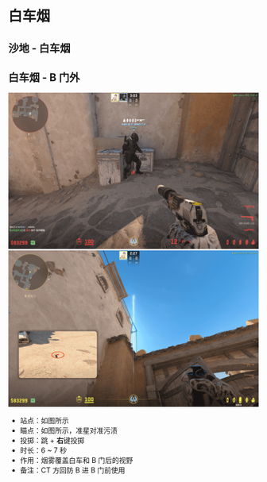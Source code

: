 # 白车烟

## 沙地 - 白车烟

## 白车烟 - B 门外

![白车烟 - B 门外 - 站位](../../../../images/炙热沙城/白车烟-B门外-站位.png)
![白车烟 - B 门外 - 瞄点](../../../../images/炙热沙城/白车烟-B门外-瞄点.png)

- 站点：如图所示
- 瞄点：如图所示，准星对准污渍
- 投掷：跳 + **右**键投掷
- 时长：6 ~ 7 秒
- 作用：烟雾覆盖白车和 B 门后的视野
- 备注：CT 方回防 B 进 B 门前使用
